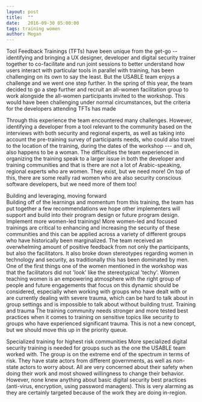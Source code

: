 ```yaml
---
layout: post
title:  ""
date:   2016-09-30 05:00:00
tags: training women
author: Megan
---
```


Tool Feedback Trainings (TFTs) have been unique from the get-go -- identifying and bringing a UX designer, developer and digital security trainer together to co-facilitate and run joint sessions to better understand how users interact with particular tools in parallel with training, has been challenging on its own to say the least. But the USABLE team enjoys a challenge and we went one step further. In the spring of this year, the team decided to go a step further and recruit an all-women facilitation group to work alongside the all-women participants invited to the workshop. 
This would have been challenging under normal circumstances, but the criteria for the developers attending TFTs has made 


Through this experience the team encountered many challenges. However,  identifying a developer from a tool relevant to the community based on the interviews with both security and regional experts, as well as taking into account the pre-training survey of participants needs, who could also travel to the location of the training, during the dates of the workshop --- and oh, also happens to be a woman. The difficulties the team experienced in organizing the training speak to a larger issue in both the developer and training communities and that is there are not a lot of Arabic-speaking, regional experts who are women. They exist, but we need more! On top of this, there are some really rad women who are also security conscious software developers, but we need more of them too!

Building and leveraging, moving forward  		 	 	
Building off of the learnings and momentum from this training, the team has put together a few recommendations we hope other implementers will support and build into their program design or future program design.
Implement more women-led trainings!
More women-led and focused trainings are critical to enhancing and increasing the security of these communities and this can be applied across a variety of different groups who have historically been marginalized. The team received an overwhelming amount of positive feedback from not only the participants, but also the facilitators.
It also broke down stereotypes regarding women in technology and security, as traditionally this has been dominated by men. One of the first things one of the women mentioned in the workshop was that the facilitators did not 'look' like the stereotypical 'techy'. Women teaching women is an empowering atmosphere with the right group of people and future engagements that focus on this dynamic should be considered, especially when working with groups who have dealt with or are currently dealing with severe trauma, which can be hard to talk about in group settings and is impossible to talk about without building trust.
Training and trauma
The training community needs stronger and more tested best practices when it comes to training on sensitive topics like security to groups who have experienced significant trauma. This is not a new concept, but we should move this up in the priority queue. 

Specialized training for highest risk communities
More specialized digital security training is needed for groups such as the one the USABLE team worked with. The group is on the extreme end of the spectrum in terms of risk. They have state actors from different governments, as well as non-state actors to worry about. All are very concerned about their safety when doing their work and most showed willingness to change their behavior. However, none knew anything about basic digital security best practices (anti-virus, encryption, using password managers). This is very alarming as they are certainly targeted because of the work they are doing in-region.
